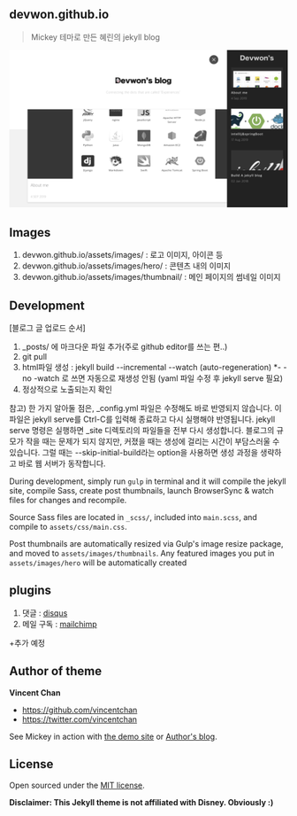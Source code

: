 ## devwon.github.io

> Mickey 테마로 만든 혜린의 jekyll blog

![devwon's blog screenshots](/assets/images/demo.png "devwon's blog")

## Images

1. devwon.github.io/assets/images/ : 로고 이미지, 아이콘 등
2. devwon.github.io/assets/images/hero/ : 콘텐츠 내의 이미지
2. devwon.github.io/assets/images/thumbnail/ : 메인 페이지의 썸네일 이미지

## Development

[블로그 글 업로드 순서]
1. _posts/ 에 마크다운 파일 추가(주로 github editor를 쓰는 편..)
2. git pull
3. html파일 생성 : jekyll build --incremental --watch (auto-regeneration) *- -no -watch 로 쓰면 자동으로 재생성 안됨 (yaml 파일 수정 후 jekyll serve 필요)
4. 정상적으로 노출되는지 확인

참고)
한 가지 알아둘 점은, _config.yml 파일은 수정해도 바로 반영되지 않습니다. 이 파일은 jekyll serve를 Ctrl-C를 입력해 종료하고 다시 실행해야 반영됩니다.
jekyll serve 명령은 실행하면 _site 디렉토리의 파일들을 전부 다시 생성합니다. 블로그의 규모가 작을 때는 문제가 되지 않지만, 커졌을 때는 생성에 걸리는 시간이 부담스러울 수 있습니다. 그럴 때는 --skip-initial-build라는 option을 사용하면 생성 과정을 생략하고 바로 웹 서버가 동작합니다.

During development, simply run `gulp` in terminal and it will compile the jekyll site, compile Sass, create post thumbnails, launch BrowserSync & watch files for changes and recompile.

Source Sass files are located in `_scss/`, included into `main.scss`, and compile to `assets/css/main.css`.

Post thumbnails are automatically resized via Gulp's image resize package, and moved to `assets/images/thumbnails`. Any featured images you put in `assets/images/hero` will be automatically created

## plugins

1. 댓글 : [disqus](https://disqus.com)
2. 메일 구독 : [mailchimp](https://mailchimp.com)

+추가 예정

## Author of theme

**Vincent Chan**
- <https://github.com/vincentchan>
- <https://twitter.com/vincentchan>

See Mickey in action with [the demo site](http://vincentchan.github.io/mickey) or [Author's blog](http://aneverendingdream.com).


## License

Open sourced under the [MIT license](LICENSE.md).

**Disclaimer: This Jekyll theme is not affiliated with Disney. Obviously :)**
